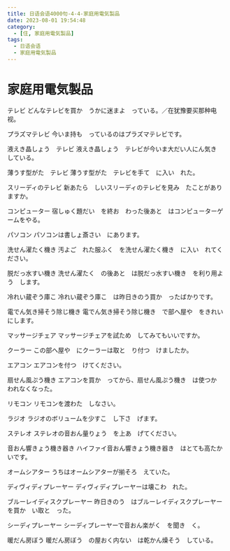 ```yaml
---
title: 日语会语4000句-4-4-家庭用電気製品
date: 2023-08-01 19:54:48
category:
  - [住, 家庭用電気製品]
tags:
  - 日语会语
  - 家庭用電気製品 
---
```


# 家庭用電気製品

テレビ
どんなテレビを買か　うかに迷まよ　っている。／在犹豫要买那种电视。

プラズマテレビ
今いま持も　っているのはプラズマテレビです。

液えき晶しょう　テレビ
液えき晶しょう　テレビが今いま大だい人にん気き　している。

薄うす型がた　テレビ
薄うす型がた　テレビを手て　に入い　れた。

スリーディのテレビ
新あたら　しいスリーディのテレビを見み　たことがありますか。

コンピューター
宿しゅく題だい　を終お　わった後あと　はコンピューターゲームをやる。

パソコン
パソコンは書しょ斎さい　にあります。

洗せん濯たく機き
汚よご　れた服ふく　を洗せん濯たく機き　に入い　れてください。

脱だっ水すい機き
洗せん濯たく　の後あと　は脱だっ水すい機き　を利り用よう　します。

冷れい蔵ぞう庫こ
冷れい蔵ぞう庫こ　は昨日きのう買か　ったばかりです。

電でん気き掃そう除じ機き
電でん気き掃そう除じ機き　で部へ屋や　をきれいにします。

マッサージチェア
マッサージチェアを試ため　してみてもいいですか。

クーラー
この部へ屋や　にクーラーは取と　り付つ　けましたか。

エアコン
エアコンを付つ　けてください。

扇せん風ぷう機き
エアコンを買か　ってから、扇せん風ぷう機き　は使つか　われなくなった。

リモコン
リモコンを渡わた　しなさい。

ラジオ
ラジオのボリュームを少すこ　し下さ　げます。

ステレオ
ステレオの音おん量りょう　を上あ　げてください。

音おん響きょう機き器き
ハイファイ音おん響きょう機き器き　はとても高たか　いです。

オームシアター
うちはオームシアターが揃そろ　えていた。

ディヴィディプレーヤー
ディヴィディプレーヤーは壊こわ　れた。

ブルーレイディスクプレーヤー
昨日きのう　はブルーレイディスクプレーヤーを買か　い取と　った。

シーディプレーヤー
シーディプレーヤーで音おん楽がく　を聞き　く。

暖だん房ぼう
暖だん房ぼう　の屋おく内ない　は乾かん燥そう　している。
